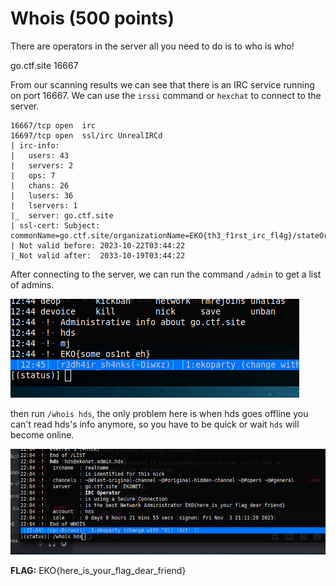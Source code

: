 # Whois (500 points)

There are operators in the server all you need to do is to who is who!

go.ctf.site 16667

From our scanning results we can see that there is an IRC service running on port 16667. We can use the `irssi` command or `hexchat` to connect to the server.

```
16667/tcp open  irc
16697/tcp open  ssl/irc UnrealIRCd
| irc-info: 
|   users: 43
|   servers: 2
|   ops: 7
|   chans: 26
|   lusers: 36
|   lservers: 1
|_  server: go.ctf.site
| ssl-cert: Subject: commonName=go.ctf.site/organizationName=EKO{th3_f1rst_irc_fl4g}/stateOrProvinceName=Antioquia/countryName=CO
| Not valid before: 2023-10-22T03:44:22
|_Not valid after:  2033-10-19T03:44:22
```

After connecting to the server, we can run the command `/admin` to get a list of admins.

![Alt text](../admin/images/image.png)

then run `/whois hds`, the only problem here is when hds goes offline you can't read hds's info anymore, so you have to be quick or wait `hds` will become online.

![Alt text](images/image.png)

**FLAG:** EKO{here_is_your_flag_dear_friend}